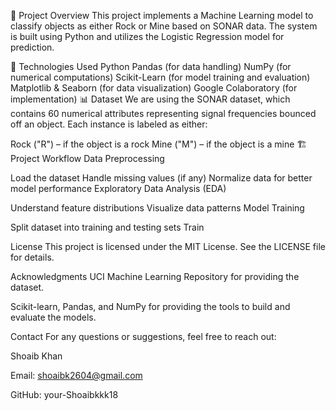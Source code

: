📌 Project Overview
This project implements a Machine Learning model to classify objects as either Rock or Mine based on SONAR data. The system is built using Python and utilizes the Logistic Regression model for prediction.

🚀 Technologies Used
Python
Pandas (for data handling)
NumPy (for numerical computations)
Scikit-Learn (for model training and evaluation)
Matplotlib & Seaborn (for data visualization)
Google Colaboratory (for implementation)
📊 Dataset
We are using the SONAR dataset, which contains 60 numerical attributes representing signal frequencies bounced off an object. Each instance is labeled as either:

Rock ("R") – if the object is a rock
Mine ("M") – if the object is a mine
🏗️ Project Workflow
Data Preprocessing

Load the dataset
Handle missing values (if any)
Normalize data for better model performance
Exploratory Data Analysis (EDA)

Understand feature distributions
Visualize data patterns
Model Training

Split dataset into training and testing sets
Train

License
This project is licensed under the MIT License. See the LICENSE file for details.

Acknowledgments
UCI Machine Learning Repository for providing the dataset.

Scikit-learn, Pandas, and NumPy for providing the tools to build and evaluate the models.

Contact
For any questions or suggestions, feel free to reach out:

Shoaib Khan

Email: shoaibk2604@gmail.com

GitHub: your-Shoaibkkk18
